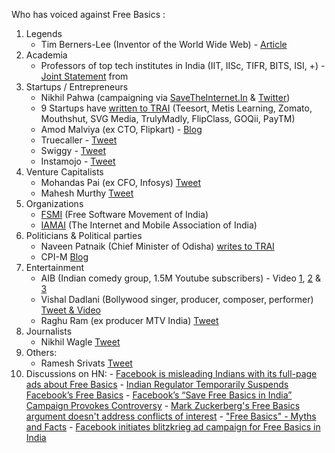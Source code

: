 
Who has voiced against Free Basics : 

 1. Legends
     - Tim Berners-Lee (Inventor of the World Wide Web) - [Article](http://www.theguardian.com/technology/2015/may/29/tim-berners-lee-urges-britain-to-fight-snoopers-charter)
 2. Academia
     - Professors of top tech institutes in India (IIT, IISc, TIFR, BITS, ISI, +) - [Joint Statement](https://docs.google.com/document/d/1iQ1F7-S4NCGqp1FyKiDcK2J1eV4VNqM2B1qC3O4OlfA/edit?pref=2&pli=1) from 
 3. Startups / Entrepreneurs 
     - Nikhil Pahwa (campaigning via [SaveTheInternet.In](www.savetheinternet.in) & [Twitter](twitter.com/nixxin))
     - 9 Startups have [written to TRAI](http://indianexpress.com/article/technology/tech-news-technology/facebooks-free-basics-9-indian-startup-ceos-jointly-write-to-trai-chairman-against-it/) (Teesort, Metis Learning, Zomato, Mouthshut, SVG Media, TrulyMadly, FlipClass, GOQii, PayTM)
     - Amod Malviya (ex CTO, Flipkart) - [Blog](https://medium.com/@amod/the-broken-analogy-toll-free-vs-zero-rating-c4a8cd383e69)
     - Truecaller - [Tweet](https://twitter.com/Truecaller/status/679894955360260096)
     - Swiggy - [Tweet](https://twitter.com/swiggy_in/status/682129379921559552)
     - Instamojo - [Tweet](https://twitter.com/sampad/status/679176083082633216)
 4. Venture Capitalists 
     - Mohandas Pai (ex CFO, Infosys) [Tweet](https://twitter.com/TVMohandasPai/status/682411029330919424)
     - Mahesh Murthy [Tweet](https://twitter.com/maheshmurthy/status/681962209157632000)
 5. Organizations
     - [FSMI](http://saynotofreebasics.fsmi.in/) (Free Software Movement of India) 
     - [IAMAI](http://tech.firstpost.com/news-analysis/iamai-against-platforms-like-free-basics-says-telcos-shouldnt-have-differential-pricing-293065.html) (The Internet and Mobile Association of India) 
 6. Politicians & Political parties
     - Naveen Patnaik (Chief Minister of Odisha) [writes to TRAI](http://www.scribd.com/doc/262137872/Naveen-Patnaik-s-Letter-to-TRAI)
     - CPI-M [Blog](http://cpim.org/views/facebooks-fraudulent-campaign-free-basics)
 7. Entertainment
    - AIB (Indian comedy group, 1.5M Youtube subscribers) - Video [1](https://www.youtube.com/watch?v=mfY1NKrzqi0),  [2](https://www.youtube.com/watch?v=W0w_YhZUYeA) & [3](https://www.youtube.com/watch?v=AAQWsTFF0BM)
    - Vishal Dadlani (Bollywood singer, producer, composer, performer) [Tweet & Video](https://twitter.com/VishalDadlani/status/680482523147665408) 
    - Raghu Ram (ex producer MTV India) [Tweet](https://twitter.com/tweetfromRaghu/status/680694706552979456) 
 8. Journalists
    - Nikhil Wagle [Tweet](https://twitter.com/waglenikhil/status/681341414404403200)
 9. Others:
     - Ramesh Srivats [Tweet](https://twitter.com/rameshsrivats/status/682091113440608256) 
 10. Discussions on HN:
    - [Facebook is misleading Indians with its full-page ads about Free Basics](https://news.ycombinator.com/item?id=10791198)
    - [Indian Regulator Temporarily Suspends Facebook’s Free Basics](https://news.ycombinator.com/item?id=10782890)
    - [Facebook’s “Save Free Basics in India” Campaign Provokes Controversy](https://news.ycombinator.com/item?id=10776426)
    - [Mark Zuckerberg's Free Basics argument doesn't address conflicts of interest](https://news.ycombinator.com/item?id=10816171)
    - ["Free Basics" - Myths and Facts](https://news.ycombinator.com/item?id=10793344)
    - [Facebook initiates blitzkrieg ad campaign for Free Basics in India](https://news.ycombinator.com/item?id=10782642)
